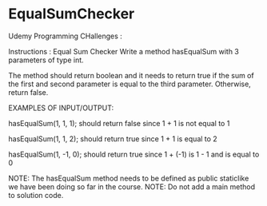 # EqualSumChecker
Udemy Programming CHallenges :

Instructions :
Equal Sum Checker
Write a method hasEqualSum with 3 parameters of type int.

The method should return boolean and it needs to return true if the sum of the first and second parameter is equal to the third parameter. Otherwise, return false.



EXAMPLES OF INPUT/OUTPUT:

hasEqualSum(1, 1, 1);  should return false since 1 + 1 is not equal to 1

hasEqualSum(1, 1, 2);  should return true since 1 + 1 is equal to 2

hasEqualSum(1, -1, 0);  should return true since 1 + (-1) is 1 - 1 and is equal to 0



NOTE: The hasEqualSum method  needs to be defined as public static ​like we have been doing so far in the course.
NOTE: Do not add a  main method to solution code.
